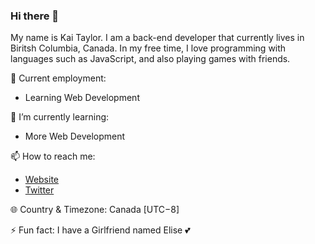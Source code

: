 ### Hi there 👋
My name is Kai Taylor. I am a back-end developer that currently lives in Biritsh Columbia, Canada. In my free time, I love programming with languages such as JavaScript, and also playing games with friends.

💼 Current employment:
- Learning Web Development

🌱 I’m currently learning:
- More Web Development

📫 How to reach me:
- [Website](https://razisnub.live)
- [Twitter](https://twitter/com/OhRaz_TMP)

🌐 Country & Timezone:
Canada [UTC−8]

⚡ Fun fact:
I have a Girlfriend named Elise 💕
